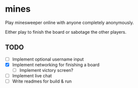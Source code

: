 # mines
Play minesweeper online with anyone completely anonymously.

Either play to finish the board or sabotage the other players.


## TODO
* [ ] Implement optional username input
* [x] Implement networking for finishing a board
	* [ ] Implement victory screen?
* [ ] Implement live chat
* [ ] Write readmes for build & run
